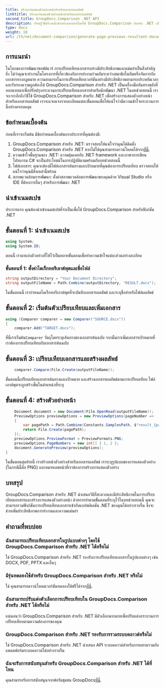 ```yaml
---
title: สร้างการแสดงตัวอย่างหน้าสำหรับเอกสารผลลัพธ์
linktitle: สร้างการแสดงตัวอย่างหน้าสำหรับเอกสารผลลัพธ์
second_title: GroupDocs.Comparison .NET API
description: เรียนรู้วิธีสร้างหน้าตัวอย่างเอกสารโดยใช้ GroupDocs.Comparison สำหรับ .NET เปรียบเทียบเอกสารอย่างมีประสิทธิภาพและแม่นยำ
type: docs
weight: 10
url: /th/net/document-comparison/generate-page-previews-resultant-document/
---
```

## การแนะนำ
ในโลกของการพัฒนาซอฟต์แวร์ การเปรียบเทียบเอกสารอย่างมีประสิทธิภาพและแม่นยำเป็นสิ่งสำคัญยิ่ง ไม่ว่าคุณจะทำงานในโครงการที่เกี่ยวข้องกับการทำงานร่วมกันระหว่างสมาชิกในทีมหรือจัดการกับเอกสารทางกฎหมาย ความสามารถในการเปรียบเทียบเวอร์ชันอย่างมีประสิทธิภาพสามารถประหยัดเวลาและรับรองความถูกต้องได้ GroupDocs.Comparison สำหรับ .NET เป็นเครื่องมืออันทรงพลังที่ออกแบบมาเพื่อปรับปรุงกระบวนการเปรียบเทียบเอกสารสำหรับนักพัฒนา .NET ในบทช่วยสอนนี้ เราจะเจาะลึกถึงวิธีใช้ GroupDocs.Comparison สำหรับ .NET เพื่อสร้างการแสดงตัวอย่างหน้าสำหรับเอกสารผลลัพธ์ เราจะแจกแจงรายละเอียดแต่ละขั้นตอนเพื่อให้แน่ใจว่ามีความเข้าใจกระบวนการนี้อย่างครอบคลุม
## ข้อกำหนดเบื้องต้น
ก่อนที่เราจะเริ่มต้น มีข้อกำหนดเบื้องต้นบางประการที่คุณต้องมี:
1.  GroupDocs.Comparison สำหรับ .NET: ตรวจสอบให้แน่ใจว่าคุณได้ติดตั้ง GroupDocs.Comparison สำหรับ .NET หากไม่ใช่คุณสามารถดาวน์โหลดได้จาก[ที่นี่](https://releases.groupdocs.com/comparison/net/).
2. ความเข้าใจพื้นฐานของ .NET: ความคุ้นเคยกับ .NET framework และภาษาการเขียนโปรแกรม C# จะเป็นประโยชน์ในการปฏิบัติตามพร้อมกับบทช่วยสอนนี้
3. ไฟล์เอกสาร: คุณจะต้องมีไฟล์เอกสารต้นทางและเป้าหมายที่คุณต้องการเปรียบเทียบ ตรวจสอบให้แน่ใจว่าคุณมีสิ่งเหล่านี้พร้อม
4. สภาพแวดล้อมการพัฒนา: ตั้งค่าสภาพแวดล้อมการพัฒนาของคุณด้วย Visual Studio หรือ IDE ที่ต้องการอื่นๆ สำหรับการพัฒนา .NET

## นำเข้าเนมสเปซ
ประการแรก คุณต้องนำเข้าเนมสเปซที่จำเป็นเพื่อใช้ GroupDocs.Comparison สำหรับฟังก์ชัน .NET
## ขั้นตอนที่ 1: นำเข้าเนมสเปซ
```csharp
using System;
using System.IO;
```
ตอนนี้ เรามาแบ่งตัวอย่างที่ให้ไว้เป็นหลายขั้นตอนเพื่อทำความเข้าใจแต่ละส่วนอย่างละเอียด
### ขั้นตอนที่ 1: ตั้งค่าไดเร็กทอรีเอาต์พุตและชื่อไฟล์
```csharp
string outputDirectory = "Your Document Directory";
string outputFileName = Path.Combine(outputDirectory, "RESULT.docx");
```
ในขั้นตอนนี้ เรากำหนดไดเร็กทอรีเอาต์พุตที่จะบันทึกเอกสารผลลัพธ์ และระบุชื่อสำหรับไฟล์ผลลัพธ์
## ขั้นตอนที่ 2: เริ่มต้นตัวเปรียบเทียบและเพิ่มเอกสาร
```csharp
using (Comparer comparer = new Comparer("SOURCE.docx"))
{
    comparer.Add("TARGET.docx");
```
 ที่นี่เราเริ่มต้น`Comparer` วัตถุโดยระบุเส้นทางของเอกสารต้นฉบับ จากนั้นเราเพิ่มเอกสารเป้าหมายที่เราต้องการเปรียบเทียบกับเอกสารต้นฉบับ
## ขั้นตอนที่ 3: เปรียบเทียบเอกสารและสร้างผลลัพธ์
```csharp
    comparer.Compare(File.Create(outputFileName));
```
ขั้นตอนนี้เปรียบเทียบเอกสารต้นทางและเป้าหมาย และสร้างเอกสารผลลัพธ์ตามการเปรียบเทียบ ไฟล์เอาต์พุตจะถูกสร้างขึ้นในตำแหน่งที่ระบุ
## ขั้นตอนที่ 4: สร้างตัวอย่างหน้า
```csharp
    Document document = new Document(File.OpenRead(outputFileName));
    PreviewOptions previewOptions = new PreviewOptions(pageNumber =>
    {
        var pagePath = Path.Combine(Constants.SamplesPath, $"result_{pageNumber}.png");
        return File.Create(pagePath);
    });
    previewOptions.PreviewFormat = PreviewFormats.PNG;
    previewOptions.PageNumbers = new int[] { 1, 2 };
    document.GeneratePreview(previewOptions);
}
```
ในขั้นตอนสุดท้ายนี้ เราสร้างหน้าตัวอย่างสำหรับเอกสารผลลัพธ์ เราระบุรูปแบบของการแสดงตัวอย่าง (ในกรณีนี้คือ PNG) และหมายเลขหน้าที่เราต้องการสร้างการแสดงตัวอย่าง

## บทสรุป
GroupDocs.Comparison สำหรับ .NET นำเสนอวิธีที่สะดวกและมีประสิทธิภาพในการเปรียบเทียบเอกสารและสร้างการแสดงตัวอย่างหน้า ด้วยการทำตามขั้นตอนที่ระบุไว้ในบทช่วยสอนนี้ คุณจะสามารถรวมฟังก์ชันการเปรียบเทียบเอกสารเข้ากับแอปพลิเคชัน .NET ของคุณได้อย่างราบรื่น ซึ่งจะช่วยเพิ่มประสิทธิภาพการทำงานและความแม่นยำ
## คำถามที่พบบ่อย
### ฉันสามารถเปรียบเทียบเอกสารในรูปแบบต่างๆ โดยใช้ GroupDocs.Comparison สำหรับ .NET ได้หรือไม่
ใช่ GroupDocs.Comparison สำหรับ .NET รองรับการเปรียบเทียบเอกสารในรูปแบบต่างๆ เช่น DOCX, PDF, PPTX และอื่นๆ
### มีรุ่นทดลองใช้สำหรับ GroupDocs.Comparison สำหรับ .NET หรือไม่
 ใช่ คุณสามารถดาวน์โหลดเวอร์ชันทดลองใช้ฟรีได้จาก[ที่นี่](https://releases.groupdocs.com/).
### ฉันสามารถปรับแต่งตัวเลือกการเปรียบเทียบใน GroupDocs.Comparison สำหรับ .NET ได้หรือไม่
แน่นอนว่า GroupDocs.Comparison สำหรับ .NET มีตัวเลือกมากมายเพื่อปรับแต่งกระบวนการเปรียบเทียบตามความต้องการของคุณ
### GroupDocs.Comparison สำหรับ .NET รองรับการรวมระบบคลาวด์หรือไม่
ใช่ GroupDocs.Comparison สำหรับ .NET นำเสนอ API ระบบคลาวด์สำหรับการผสานรวมกับแพลตฟอร์มระบบคลาวด์ได้อย่างราบรื่น
### ฉันจะรับการสนับสนุนสำหรับ GroupDocs.Comparison สำหรับ .NET ได้ที่ไหน
 คุณสามารถรับการสนับสนุนจากฟอรัมชุมชน GroupDocs[ที่นี่](https://forum.groupdocs.com/c/comparison/12).